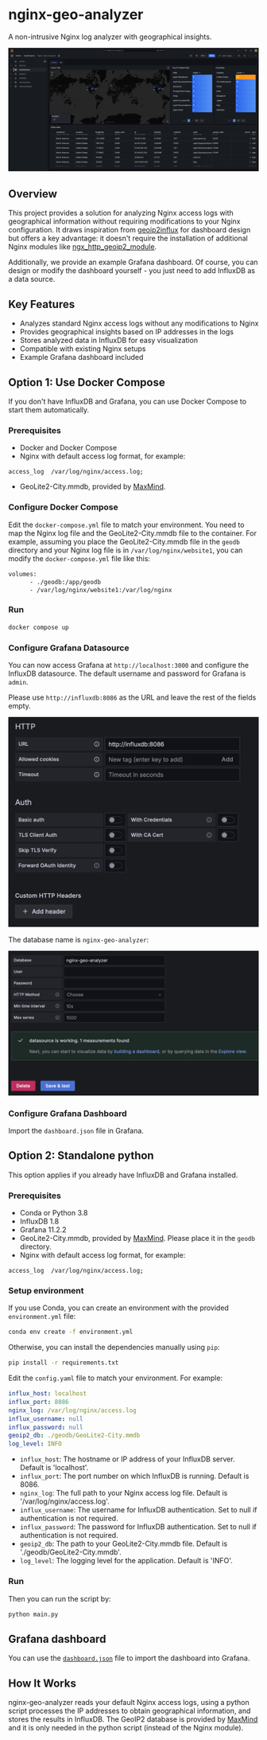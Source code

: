 # nginx-geo-analyzer

A non-intrusive Nginx log analyzer with geographical insights.

![Overview](./figs/overview.png)

## Overview

This project provides a solution for analyzing Nginx access logs with geographical information without requiring modifications to your Nginx configuration. It draws inspiration from [geoip2influx](https://github.com/GilbN/geoip2influx) for dashboard design but offers a key advantage: it doesn't require the installation of additional Nginx modules like [ngx_http_geoip2_module](https://github.com/leev/ngx_http_geoip2_module). 

Additionally, we provide an example Grafana dashboard. Of course, you can design or modify the dashboard yourself - you just need to add InfluxDB as a data source.

## Key Features

- Analyzes standard Nginx access logs without any modifications to Nginx
- Provides geographical insights based on IP addresses in the logs
- Stores analyzed data in InfluxDB for easy visualization
- Compatible with existing Nginx setups
- Example Grafana dashboard included

## Option 1: Use Docker Compose

If you don't have InfluxDB and Grafana, you can use Docker Compose to start them automatically.

### Prerequisites

- Docker and Docker Compose
- Nginx with default access log format, for example:
```
access_log  /var/log/nginx/access.log;
```
- GeoLite2-City.mmdb, provided by [MaxMind](https://www.maxmind.com/en/geolite2/signup).

### Configure Docker Compose

Edit the `docker-compose.yml` file to match your environment. You need to map the Nginx log file and the GeoLite2-City.mmdb file to the container. For example, assuming you place the GeoLite2-City.mmdb file in the `geodb` directory and your Nginx log file is in `/var/log/nginx/website1`, you can modify the `docker-compose.yml` file like this:

```
volumes:
      - ./geodb:/app/geodb
      - /var/log/nginx/website1:/var/log/nginx
```

### Run

```bash
docker compose up
```

### Configure Grafana Datasource

You can now access Grafana at `http://localhost:3000` and configure the InfluxDB datasource. The default username and password for Grafana is `admin`.

Please use `http://influxdb:8086` as the URL and leave the rest of the fields empty.

![influxdb-datasource1](./figs/influx-config1.png)

The database name is `nginx-geo-analyzer`: 

![inflxudb-datasource2](./figs/influx-config2.png)

### Configure Grafana Dashboard

Import the `dashboard.json` file in Grafana.

## Option 2: Standalone python

This option applies if you already have InfluxDB and Grafana installed. 

### Prerequisites

- Conda or Python 3.8
- InfluxDB 1.8
- Grafana 11.2.2
- GeoLite2-City.mmdb, provided by [MaxMind](https://www.maxmind.com/en/geolite2/signup). Please place it in the `geodb` directory.
- Nginx with default access log format, for example:

```
access_log  /var/log/nginx/access.log;
```

### Setup environment

If you use Conda, you can create an environment with the provided `environment.yml` file:

```bash
conda env create -f environment.yml
```

Otherwise, you can install the dependencies manually using `pip`:

```bash
pip install -r requirements.txt
```

Edit the `config.yaml` file to match your environment. For example:

```yaml
influx_host: localhost
influx_port: 8086
nginx_log: /var/log/nginx/access.log
influx_username: null
influx_password: null
geoip2_db: ./geodb/GeoLite2-City.mmdb
log_level: INFO
```

- `influx_host`: The hostname or IP address of your InfluxDB server. Default is 'localhost'.
- `influx_port`: The port number on which InfluxDB is running. Default is 8086.
- `nginx_log`: The full path to your Nginx access log file. Default is '/var/log/nginx/access.log'.
- `influx_username`: The username for InfluxDB authentication. Set to null if authentication is not required.
- `influx_password`: The password for InfluxDB authentication. Set to null if authentication is not required.
- `geoip2_db`: The path to your GeoLite2-City.mmdb file. Default is './geodb/GeoLite2-City.mmdb'.
- `log_level`: The logging level for the application. Default is 'INFO'.

### Run

Then you can run the script by:

```bash
python main.py
```

## Grafana dashboard

You can use the [`dashboard.json`](https://github.com/liangrunda/nginx-geo-analyzer/blob/main/grafana/dashboard.json) file to import the dashboard into Grafana. 


## How It Works

nginx-geo-analyzer reads your default Nginx access logs, using a python script processes the IP addresses to obtain geographical information, and stores the results in InfluxDB. The GeoIP2 database is provided by [MaxMind](https://www.maxmind.com/) and it is only needed in the python script (instead of the Nginx module).
